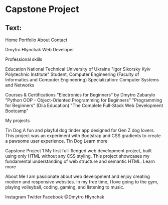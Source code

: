 # Capstone Project

## Text:

Home Portfolio About Contact

Dmytro Hlynchak
Web Developer


Professional skills

Education
National Technical University of Ukraine "Igor Sikorsky Kyiv Polytechnic Institute"
Student, Computer Engineering (Faculty of Informatics and Computer Engineering)
Specialization: Computer Systems and Networks

Courses & Certifications
"Electronics for Beginners" by Dmytro Zabarylo
"Python OOP - Object-Oriented Programming for Beginners"
"Programming for Beginners" (Diia Education)
"The Complete Full-Stack Web Development Bootcamp"


My projects

Tin Dog
A fun and playful dog tinder app designed for Gen Z dog lovers. This project was an experiment with Bootstrap and CSS gradients to create a pawsome user experience.
Tin Dog
Learn more

Capstone Project 1
My first full-fledged web development project, built using only HTML without any CSS styling. This project showcases my fundamental understanding of web structure and semantic HTML.
Learn more


About Me
I am passionate about web development and enjoy creating modern and responsive websites. In my free time, I love going to the gym, playing volleyball, coding, gaming, and listening to music.


Instagram Twitter Facebook
@Dmytro Hlynchak
